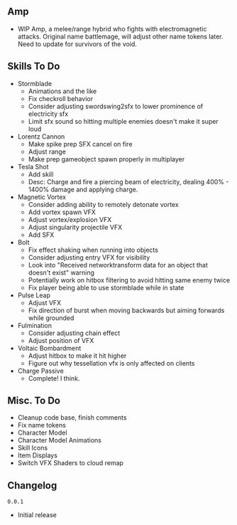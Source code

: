 ## Amp
- WIP Amp, a melee/range hybrid who fights with electromagnetic attacks. Original name battlemage, will adjust other name tokens later. Need to update for survivors of the void.

## Skills To Do
- Stormblade
  - Animations and the like
  - Fix checkroll behavior
  - Consider adjusting swordswing2sfx to lower prominence of electricity sfx
  - Limit sfx sound so hitting multiple enemies doesn't make it super loud
- Lorentz Cannon
  - Make spike prep SFX cancel on fire
  - Adjust range
  - Make prep gameobject spawn properly in multiplayer
- Tesla Shot
  - Add skill
  - Desc: Charge and fire a piercing beam of electricity, dealing 400% - 1400% damage and applying charge.
- Magnetic Vortex
  - Consider adding ability to remotely detonate vortex
  - Add vortex spawn VFX
  - Adjust vortex/explosion VFX
  - Adjust singularity projectile VFX
  - Add SFX
- Bolt 
  - Fix effect shaking when running into objects
  - Consider adjusting entry VFX for visibility
  - Look into "Received networktransform data for an object that doesn't exist" warning
  - Potentially work on hitbox filtering to avoid hitting same enemy twice
  - Fix player being able to use stormblade while in state
- Pulse Leap
  - Adjust VFX
  - Fix direction of burst when moving backwards but aiming forwards while grounded
- Fulmination
  - Consider adjusting chain effect
  - Adjust position of VFX
- Voltaic Bombardment
  - Adjust hitbox to make it hit higher
  - Figure out why tessellation vfx is only affected on clients
- Charge Passive
  - Complete! I think.

## Misc. To Do
- Cleanup code base, finish comments
- Fix name tokens
- Character Model
- Character Model Animations
- Skill Icons
- Item Displays
- Switch VFX Shaders to cloud remap

## Changelog
`0.0.1`
- Initial release

